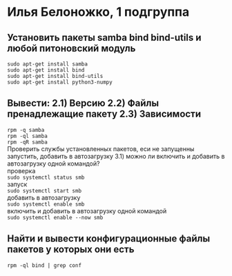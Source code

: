 # Илья Белоножко, 1 подгруппа  
## Установить пакеты samba bind bind-utils и любой питоновский модуль  
`sudo apt-get install samba`  
`sudo apt-get install bind`  
`sudo apt-get install bind-utils`  
`sudo apt-get install python3-numpy`  
## Вывести: 2.1) Версию 2.2) Файлы пренадлежащие пакету 2.3) Зависимости  
`rpm -q samba`  
`rpm -ql samba`  
`rpm -qR samba`  
  Проверить службы установленных пакетов, еси не запущенны запустить, добавить в автозагрузку 3.1) можно ли включить и добавить в автозагрузку одной командой?  
проверка  
`sudo systemctl status smb`  
запуск  
`sudo systemctl start smb`  
добавить в автозагрузку  
`sudo systemctl enable smb`  
включить и добавить в автозагрузку одной командой  
`sudo systemctl enable --now smb`
## Найти и вывести конфигурационные файлы пакетов у которых они есть  
`rpm -ql bind | grep conf`  
